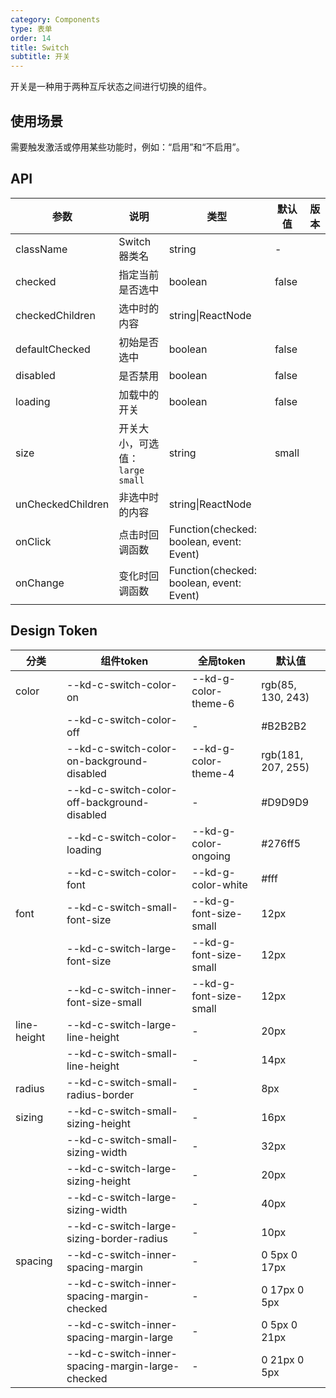 ```yaml
---
category: Components
type: 表单
order: 14
title: Switch
subtitle: 开关
---
```



开关是一种用于两种互斥状态之间进行切换的组件。

## 使用场景
需要触发激活或停用某些功能时，例如：“启用”和“不启用”。

## API

| 参数              | 说明                              | 类型                                     | 默认值 | 版本 |
| ----------------- | --------------------------------- | ---------------------------------------- | ------ | ---- |
| className         | Switch 器类名                     | string                                   | -      |      |
| checked           | 指定当前是否选中                  | boolean                                  | false  |      |
| checkedChildren   | 选中时的内容                      | string\|ReactNode                        |        |      |
| defaultChecked    | 初始是否选中                      | boolean                                  | false  |      |
| disabled          | 是否禁用                          | boolean                                  | false  |      |
| loading           | 加载中的开关                      | boolean                                  | false  |      |
| size              | 开关大小，可选值：`large` `small` | string                                   | small  |      |
| unCheckedChildren | 非选中时的内容                    | string\|ReactNode                        |        |      |
| onClick           | 点击时回调函数                    | Function(checked: boolean, event: Event) |        |      |
| onChange          | 变化时回调函数                    | Function(checked: boolean, event: Event)               |        |      |

## Design Token

| 分类 | 组件token | 全局token | 默认值 |
| --- | --- | --- | --- |
| color | --kd-c-switch-color-on | --kd-g-color-theme-6 | rgb(85, 130, 243) |
|  | --kd-c-switch-color-off | - | #B2B2B2 |
|  | --kd-c-switch-color-on-background-disabled | --kd-g-color-theme-4 | rgb(181, 207, 255) |
|  | --kd-c-switch-color-off-background-disabled | - | #D9D9D9 |
|  | --kd-c-switch-color-loading | --kd-g-color-ongoing | #276ff5 |
|  | --kd-c-switch-color-font | --kd-g-color-white | #fff |
| font | --kd-c-switch-small-font-size | --kd-g-font-size-small | 12px |
|  | --kd-c-switch-large-font-size | --kd-g-font-size-small | 12px |
|  | --kd-c-switch-inner-font-size-small | --kd-g-font-size-small | 12px |
| line-height | --kd-c-switch-large-line-height | - | 20px |
|  | --kd-c-switch-small-line-height | - | 14px |
| radius | --kd-c-switch-small-radius-border | - | 8px |
| sizing | --kd-c-switch-small-sizing-height | - | 16px |
|  | --kd-c-switch-small-sizing-width | - | 32px |
|  | --kd-c-switch-large-sizing-height | - | 20px |
|  | --kd-c-switch-large-sizing-width | - | 40px |
|  | --kd-c-switch-large-sizing-border-radius | - | 10px |
| spacing | --kd-c-switch-inner-spacing-margin | - | 0 5px 0 17px |
|  | --kd-c-switch-inner-spacing-margin-checked | - | 0 17px 0 5px |
|  | --kd-c-switch-inner-spacing-margin-large | - | 0 5px 0 21px |
|  | --kd-c-switch-inner-spacing-margin-large-checked | - | 0 21px 0 5px |
